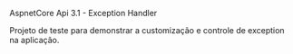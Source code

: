 AspnetCore Api 3.1 - Exception Handler

Projeto de teste para demonstrar a customização e controle de exception na aplicação.
